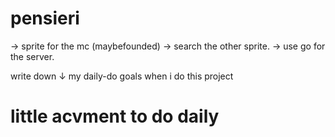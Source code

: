 # pensieri

-> sprite for the mc (maybefounded)
-> search the other sprite.
-> use go for the server.

write down ↓ my daily-do goals when i do this project



# little acvment to do daily

